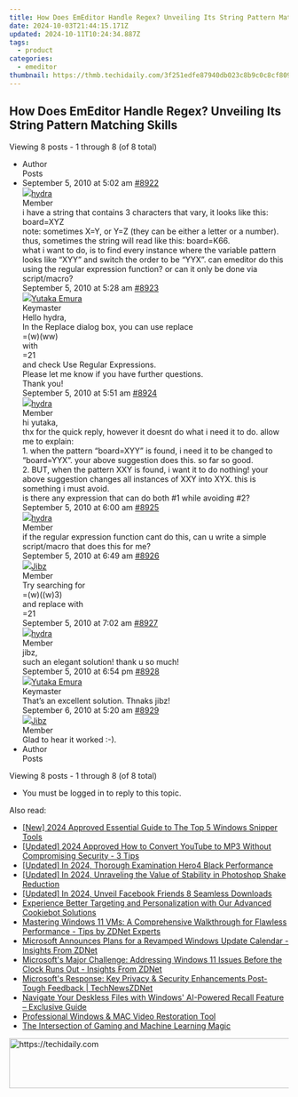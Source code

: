```yaml
---
title: How Does EmEditor Handle Regex? Unveiling Its String Pattern Matching Skills
date: 2024-10-03T21:44:15.171Z
updated: 2024-10-11T10:24:34.887Z
tags:
  - product
categories:
  - emeditor
thumbnail: https://thmb.techidaily.com/3f251edfe87940db023c8b9c0c8cf809bbc15f1b02387807fe3914c9b67e4de7.jpg
---
```


## How Does EmEditor Handle Regex? Unveiling Its String Pattern Matching Skills

Viewing 8 posts - 1 through 8 (of 8 total)

* Author  
Posts
* September 5, 2010 at 5:02 am [#8922](https://tools.techidaily.com/emeditor/products/)  
[![](https://secure.gravatar.com/avatar/eb16ee29fcd506f98fc630a3029fd690?s=80&d=identicon&r=g)hydra](https://www.emeditor.com/forums/users/hydra/ "View hydra's profile")  
Member  
i have a string that contains 3 characters that vary, it looks like this: board=XYZ  
 note: sometimes X=Y, or Y=Z (they can be either a letter or a number). thus, sometimes the string will read like this: board=K66.  
 what i want to do, is to find every instance where the variable pattern looks like “XYY” and switch the order to be “YYX”. can emeditor do this using the regular expression function? or can it only be done via script/macro?  
September 5, 2010 at 5:28 am [#8923](https://tools.techidaily.com/emeditor/products/)  
[![](https://secure.gravatar.com/avatar/a0a6377144ed3636f985d87303f65ed2?s=80&d=identicon&r=g)Yutaka Emura](https://www.emeditor.com/forums/users/yemura/ "View Yutaka Emura's profile")  
Keymaster  
Hello hydra,  
 In the Replace dialog box, you can use replace  
 \=(w)(ww)  
 with  
 \=21  
 and check Use Regular Expressions.  
 Please let me know if you have further questions.  
 Thank you!  
September 5, 2010 at 5:51 am [#8924](https://tools.techidaily.com/emeditor/products/)  
[![](https://secure.gravatar.com/avatar/eb16ee29fcd506f98fc630a3029fd690?s=80&d=identicon&r=g)hydra](https://www.emeditor.com/forums/users/hydra/ "View hydra's profile")  
Member  
hi yutaka,  
 thx for the quick reply, however it doesnt do what i need it to do. allow me to explain:  
 1\. when the pattern “board=XYY” is found, i need it to be changed to “board=YYX”. your above suggestion does this. so far so good.  
 2\. BUT, when the pattern XXY is found, i want it to do nothing! your above suggestion changes all instances of XXY into XYX. this is something i must avoid.  
 is there any expression that can do both #1 while avoiding #2?  
September 5, 2010 at 6:00 am [#8925](https://tools.techidaily.com/emeditor/products/)  
[![](https://secure.gravatar.com/avatar/eb16ee29fcd506f98fc630a3029fd690?s=80&d=identicon&r=g)hydra](https://www.emeditor.com/forums/users/hydra/ "View hydra's profile")  
Member  
if the regular expression function cant do this, can u write a simple script/macro that does this for me?  
September 5, 2010 at 6:49 am [#8926](https://tools.techidaily.com/emeditor/products/)  
[![](https://secure.gravatar.com/avatar/ec03db8a2a7b8dea60b1c9f8f11901d9?s=80&d=identicon&r=g)Jibz](https://www.emeditor.com/forums/users/Jibz/ "View Jibz's profile")  
Member  
Try searching for  
=(w)((w)3)  
 and replace with  
=21  
September 5, 2010 at 7:02 am [#8927](https://tools.techidaily.com/emeditor/products/)  
[![](https://secure.gravatar.com/avatar/eb16ee29fcd506f98fc630a3029fd690?s=80&d=identicon&r=g)hydra](https://www.emeditor.com/forums/users/hydra/ "View hydra's profile")  
Member  
jibz,  
 such an elegant solution! thank u so much!  
September 5, 2010 at 6:54 pm [#8928](https://tools.techidaily.com/emeditor/products/)  
[![](https://secure.gravatar.com/avatar/a0a6377144ed3636f985d87303f65ed2?s=80&d=identicon&r=g)Yutaka Emura](https://www.emeditor.com/forums/users/yemura/ "View Yutaka Emura's profile")  
Keymaster  
That’s an excellent solution. Thnaks jibz!  
September 6, 2010 at 5:20 am [#8929](https://tools.techidaily.com/emeditor/products/)  
[![](https://secure.gravatar.com/avatar/ec03db8a2a7b8dea60b1c9f8f11901d9?s=80&d=identicon&r=g)Jibz](https://www.emeditor.com/forums/users/Jibz/ "View Jibz's profile")  
Member  
Glad to hear it worked :-).
* Author  
Posts

Viewing 8 posts - 1 through 8 (of 8 total)

* You must be logged in to reply to this topic.

<ins class="adsbygoogle"
     style="display:block"
     data-ad-format="autorelaxed"
     data-ad-client="ca-pub-7571918770474297"
     data-ad-slot="1223367746"></ins>

<ins class="adsbygoogle"
     style="display:block"
     data-ad-client="ca-pub-7571918770474297"
     data-ad-slot="8358498916"
     data-ad-format="auto"
     data-full-width-responsive="true"></ins>

<span class="atpl-alsoreadstyle">Also read:</span>
<div><ul>
<li><a href="https://remote-screen-capture.techidaily.com/new-2024-approved-essential-guide-to-the-top-5-windows-snipper-tools/"><u>[New] 2024 Approved Essential Guide to The Top 5 Windows Snipper Tools</u></a></li>
<li><a href="https://youtube-lab.techidaily.com/ed-2024-approved-how-to-convert-youtube-to-mp3-without-compromising-security-3-tips/"><u>[Updated] 2024 Approved How to Convert YouTube to MP3 Without Compromising Security - 3 Tips</u></a></li>
<li><a href="https://fox-access.techidaily.com/updated-in-2024-thorough-examination-hero4-black-performance/"><u>[Updated] In 2024, Thorough Examination Hero4 Black Performance</u></a></li>
<li><a href="https://article-helps.techidaily.com/updated-in-2024-unraveling-the-value-of-stability-in-photoshop-shake-reduction/"><u>[Updated] In 2024, Unraveling the Value of Stability in Photoshop Shake Reduction</u></a></li>
<li><a href="https://facebook-video-content.techidaily.com/updated-in-2024-unveil-facebook-friends-8-seamless-downloads/"><u>[Updated] In 2024, Unveil Facebook Friends 8 Seamless Downloads</u></a></li>
<li><a href="https://techtrends.techidaily.com/experience-better-targeting-and-personalization-with-our-advanced-cookiebot-solutions/"><u>Experience Better Targeting and Personalization with Our Advanced Cookiebot Solutions</u></a></li>
<li><a href="https://win-net.techidaily.com/mastering-windows-11-vms-a-comprehensive-walkthrough-for-flawless-performance-tips-by-zdnet-experts/"><u>Mastering Windows 11 VMs: A Comprehensive Walkthrough for Flawless Performance - Tips by ZDNet Experts</u></a></li>
<li><a href="https://win-net.techidaily.com/microsoft-announces-plans-for-a-revamped-windows-update-calendar-insights-from-zdnet/"><u>Microsoft Announces Plans for a Revamped Windows Update Calendar - Insights From ZDNet</u></a></li>
<li><a href="https://win-net.techidaily.com/microsofts-major-challenge-addressing-windows-11-issues-before-the-clock-runs-out-insights-from-zdnet/"><u>Microsoft's Major Challenge: Addressing Windows 11 Issues Before the Clock Runs Out - Insights From ZDNet</u></a></li>
<li><a href="https://win-net.techidaily.com/microsofts-response-key-privacy-and-security-enhancements-post-tough-feedback-technewszdnet/"><u>Microsoft's Response: Key Privacy & Security Enhancements Post-Tough Feedback | TechNewsZDNet</u></a></li>
<li><a href="https://win-net.techidaily.com/navigate-your-deskless-files-with-windows-ai-powered-recall-feature-exclusive-guide/"><u>Navigate Your Deskless Files with Windows' AI-Powered Recall Feature – Exclusive Guide</u></a></li>
<li><a href="https://data-wizards.techidaily.com/professional-windows-and-mac-video-restoration-tool/"><u>Professional Windows & MAC Video Restoration Tool</u></a></li>
<li><a href="https://tech-savvy.techidaily.com/the-intersection-of-gaming-and-machine-learning-magic/"><u>The Intersection of Gaming and Machine Learning Magic</u></a></li>
</ul></div>

<!-- affiliate ads begin -->
<a href="https://appsumo.8odi.net/c/5597632/2094482/7443" target="_top" id="2094482">
  <img src="//a.impactradius-go.com/display-ad/7443-2094482" border="0" alt="https://techidaily.com" width="728" height="90"/>
</a>
<img height="0" width="0" src="https://appsumo.8odi.net/i/5597632/2094482/7443" style="position:absolute;visibility:hidden;" border="0" />
<!-- affiliate ads end -->

